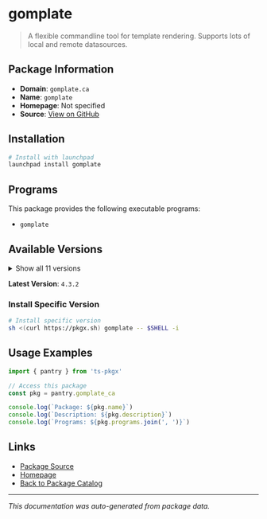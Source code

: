 # gomplate

> A flexible commandline tool for template rendering. Supports lots of local and remote datasources.

## Package Information

- **Domain**: `gomplate.ca`
- **Name**: `gomplate`
- **Homepage**: Not specified
- **Source**: [View on GitHub](https://github.com/pkgxdev/pantry/tree/main/projects/gomplate.ca/package.yml)

## Installation

```bash
# Install with launchpad
launchpad install gomplate
```

## Programs

This package provides the following executable programs:

- `gomplate`

## Available Versions

<details>
<summary>Show all 11 versions</summary>

- `4.3.2`, `4.3.1`, `4.3.0`, `4.2.0`, `4.1.0`
- `4.0.1`, `4.0.0`, `3.11.8`, `3.11.7`, `3.11.6`
- `3.11.4`

</details>

**Latest Version**: `4.3.2`

### Install Specific Version

```bash
# Install specific version
sh <(curl https://pkgx.sh) gomplate -- $SHELL -i
```

## Usage Examples

```typescript
import { pantry } from 'ts-pkgx'

// Access this package
const pkg = pantry.gomplate_ca

console.log(`Package: ${pkg.name}`)
console.log(`Description: ${pkg.description}`)
console.log(`Programs: ${pkg.programs.join(', ')}`)
```

## Links

- [Package Source](https://github.com/pkgxdev/pantry/tree/main/projects/gomplate.ca/package.yml)
- [Homepage](#)
- [Back to Package Catalog](../package-catalog.md)

---

*This documentation was auto-generated from package data.*
